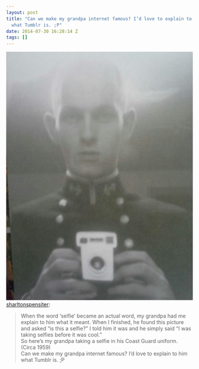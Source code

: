 ```yaml
---
layout: post
title: "Can we make my grandpa internet famous? I’d love to explain to him
  what Tumblr is. ;P"
date: 2014-07-30 16:28:14 Z
tags: []
---
```

![](/media/2014/07/93317427781.jpg)
[sharltonspensiter](http://sharltonspensiter.tumblr.com/post/88279211079/when-the-word-selfie-became-an-actual-word-my):

> When the word ‘selfie’ became an actual word, my grandpa had me explain to him what it meant. When I finished, he found this picture and asked “is this a selfie?” I told him it was and he simply said “I was taking selfies before it was cool.”  
> So here’s my grandpa taking a selfie in his Coast Guard uniform. (Circa 1959)  
> Can we make my grandpa internet famous? I’d love to explain to him what Tumblr is. ;P
